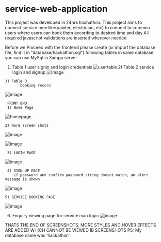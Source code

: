 # service-web-application
This project was developed in 24hrs hachathon. This project aims to connect service men like(painter, electrician, etc) to connect to common users where users can book them according to desired time and day 
All required javascript validations are inserted wherever needed


   Before we Proceed with the frontend please create (or import the database file, find it in "database/hackathon.sql") following tables in same database you can use MySql in Xampp server
   1) Table 1 
        user signin and login credentials
      ![usertable](https://user-images.githubusercontent.com/53445466/66282140-dde89580-e8db-11e9-9eff-411123b3cd85.png)
    2) Table 2
        service login and signup
      ![image](https://user-images.githubusercontent.com/53445466/66282262-4cc5ee80-e8dc-11e9-8b73-ad7af9cee923.png)

      
    3) Table 3
           booking record
![image](https://user-images.githubusercontent.com/53445466/66282610-9a8f2680-e8dd-11e9-859e-cd1d4f168110.png)

    
    
     FRONT END
     1) Home Page
    
![homepage](https://user-images.githubusercontent.com/53445466/66282453-163ca380-e8dd-11e9-9c9a-485441ae43d0.png)

    2) more screen shots
  
![image](https://user-images.githubusercontent.com/53445466/66282525-5865e500-e8dd-11e9-8714-ec4c9ae385ac.png)

 
![image](https://user-images.githubusercontent.com/53445466/66282693-e9d55700-e8dd-11e9-95e1-0f7b9ae77520.png)

     3) LOGIN PAGE
![image](https://user-images.githubusercontent.com/53445466/66282712-083b5280-e8de-11e9-8a2c-96bd7fcdc415.png)

     4) SIGN UP PAGE
        if password and confirm password string doesnt match, an alert message is shown
![image](https://user-images.githubusercontent.com/53445466/66282727-1ee1a980-e8de-11e9-9d7e-26ab6f389e95.png)
 
    5) SERVICE BOOKING PAGE
![image](https://user-images.githubusercontent.com/53445466/66282799-6a945300-e8de-11e9-807c-5fbf896b5c80.png)
     
   6) Enquiry viewing page for service man login
![image](https://user-images.githubusercontent.com/53445466/66282917-058d2d00-e8df-11e9-86bf-7896a68a7ba7.png)








THATS THE END OF SCREENSHOTS,
MORE STYLES AND HOVER EFFECTS ARE ADDED WHICH CANNOT BE VIEWED IB SCREENSHOTS
PS: My database name was 'hackathon'
